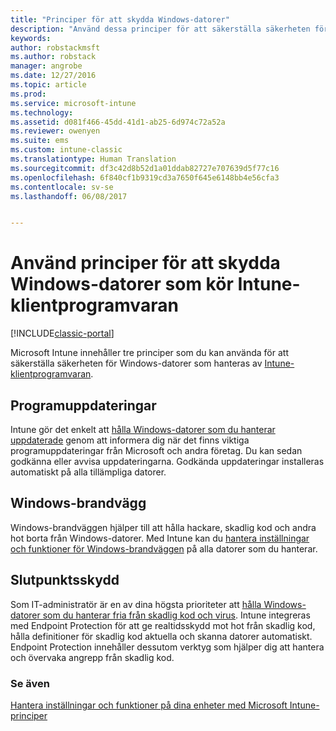 ```yaml
---
title: "Principer för att skydda Windows-datorer"
description: "Använd dessa principer för att säkerställa säkerheten för Windows-datorer när de hanteras av Intune-klientprogramvaran."
keywords: 
author: robstackmsft
ms.author: robstack
manager: angrobe
ms.date: 12/27/2016
ms.topic: article
ms.prod: 
ms.service: microsoft-intune
ms.technology: 
ms.assetid: d081f466-45dd-41d1-ab25-6d974c72a52a
ms.reviewer: owenyen
ms.suite: ems
ms.custom: intune-classic
ms.translationtype: Human Translation
ms.sourcegitcommit: df3c42d8b52d1a01ddab82727e707639d5f77c16
ms.openlocfilehash: 6f840cf1b9319cd3a7650f645e6148bb4e56cfa3
ms.contentlocale: sv-se
ms.lasthandoff: 06/08/2017


---
```


# <a name="use-policies-to-help-protect-windows-pcs-that-run-the-intune-client-software"></a>Använd principer för att skydda Windows-datorer som kör Intune-klientprogramvaran

[!INCLUDE[classic-portal](../includes/classic-portal.md)]

Microsoft Intune innehåller tre principer som du kan använda för att säkerställa säkerheten för Windows-datorer som hanteras av [Intune-klientprogramvaran](manage-windows-pcs-with-microsoft-intune.md).


## <a name="software-updates"></a>Programuppdateringar

Intune gör det enkelt att [hålla Windows-datorer som du hanterar uppdaterade](keep-windows-pcs-up-to-date-with-software-updates-in-microsoft-intune.md) genom att informera dig när det finns viktiga programuppdateringar från Microsoft och andra företag. Du kan sedan godkänna eller avvisa uppdateringarna. Godkända uppdateringar installeras automatiskt på alla tillämpliga datorer.

## <a name="windows-firewall"></a>Windows-brandvägg

Windows-brandväggen hjälper till att hålla hackare, skadlig kod och andra hot borta från Windows-datorer. Med Intune kan du [hantera inställningar och funktioner för Windows-brandväggen](help-protect-windows-pcs-using-windows-firewall-policies-in-microsoft-intune.md) på alla datorer som du hanterar.

## <a name="endpoint-protection"></a>Slutpunktsskydd

Som IT-administratör är en av dina högsta prioriteter att [hålla Windows-datorer som du hanterar fria från skadlig kod och virus](help-secure-windows-pcs-with-endpoint-protection-for-microsoft-intune.md). Intune integreras med Endpoint Protection för att ge realtidsskydd mot hot från skadlig kod, hålla definitioner för skadlig kod aktuella och skanna datorer automatiskt. Endpoint Protection innehåller dessutom verktyg som hjälper dig att hantera och övervaka angrepp från skadlig kod.



### <a name="see-also"></a>Se även
[Hantera inställningar och funktioner på dina enheter med Microsoft Intune-principer](manage-settings-and-features-on-your-devices-with-microsoft-intune-policies.md)

